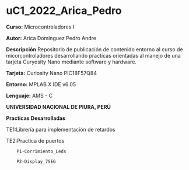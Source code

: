 # uC1_2022_Arica_Pedro

**Curso:** Microcontroladores I

**Autor:** Arica Dominguez Pedro Andre

**Descripción** Repositorio de publicación de contenido entorno al curso de micorcontroladores
                desarrollando practicas orientadas al manejo de una tarjeta Curyosity Nano
                mediante software y hardware. 

**Tarjeta:** Curiosity Nano PIC18F57Q84

**Entorno:** MPLAB X IDE v6.05

**Lenguaje:** AMS - C

**UNIVERSIDAD NACIONAL DE PIURA, PERÚ**

**Practicas Desarrolladas** 

TE1:Librería para implementación de retardos

TE2:Practica de puertos

        P1-Corrimiento_Leds
        
        P2-Display_7SEG
       
